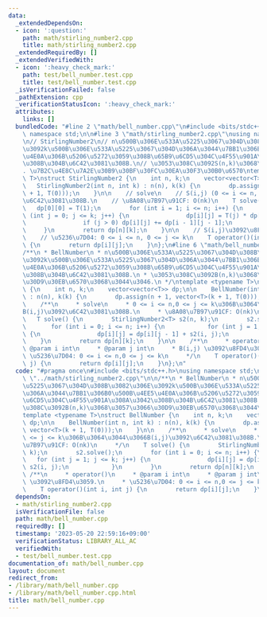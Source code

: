 ```yaml
---
data:
  _extendedDependsOn:
  - icon: ':question:'
    path: math/stirling_number2.cpp
    title: math/stirling_number2.cpp
  _extendedRequiredBy: []
  _extendedVerifiedWith:
  - icon: ':heavy_check_mark:'
    path: test/bell_number.test.cpp
    title: test/bell_number.test.cpp
  _isVerificationFailed: false
  _pathExtension: cpp
  _verificationStatusIcon: ':heavy_check_mark:'
  attributes:
    links: []
  bundledCode: "#line 2 \"math/bell_number.cpp\"\n#include <bits/stdc++.h>\nusing\
    \ namespace std;\n\n#line 3 \"math/stirling_number2.cpp\"\nusing namespace std;\n\
    \n// StirlingNumber2\n// n\u500B\u306E\u533A\u5225\u3067\u304D\u308B\u3082\u306E\
    \u3092k\u500B\u306E\u533A\u5225\u3067\u304D\u306A\u3044\u7BB1\u306B1\u500B\u4EE5\
    \u4E0A\u306B\u5206\u5272\u3059\u308B\u65B9\u6CD5\u304C\u4F55\u901A\u308A\u3042\
    \u308B\u304B\u6C42\u3081\u308B.\n// \u3053\u308C\u3092S(n,k)\u3068\u3059\u308B\
    . \u7B2C\u4E8C\u7A2E\u30B9\u30BF\u30FC\u30EA\u30F3\u30B0\u6570\ntemplate <typename\
    \ T>\nstruct StirlingNumber2 {\n    int n, k;\n    vector<vector<T>> dp;\n\n \
    \   StirlingNumber2(int n, int k) : n(n), k(k) {\n        dp.assign(n + 1, vector<T>(k\
    \ + 1, T(0)));\n    }\n\n    // solve\n    // S(i,j) (0 <= i <= n, 0 <= j <= k)\u3092\
    \u6C42\u3081\u308B.\n    // \u8A08\u7B97\u91CF: O(nk)\n    T solve() {\n     \
    \   dp[0][0] = T(1);\n        for (int i = 1; i <= n; i++) {\n            for\
    \ (int j = 0; j <= k; j++) {\n                dp[i][j] = T(j) * dp[i - 1][j];\n\
    \                if (j > 0) dp[i][j] += dp[i - 1][j - 1];\n            }\n   \
    \     }\n        return dp[n][k];\n    }\n\n    // S(i,j)\u3092\u8FD4\u3059.\n\
    \    // \u5236\u7D04: 0 <= i <= n, 0 <= j <= k\n    T operator()(int i, int j)\
    \ {\n        return dp[i][j];\n    }\n};\n#line 6 \"math/bell_number.cpp\"\n\n\
    /**\n * BellNumber\n * n\u500B\u306E\u533A\u5225\u3067\u304D\u308B\u3082\u306E\
    \u3092k\u500B\u306E\u533A\u5225\u3067\u304D\u306A\u3044\u7BB1\u306B0\u500B\u4EE5\
    \u4E0A\u306B\u5206\u5272\u3059\u308B\u65B9\u6CD5\u304C\u4F55\u901A\u308A\u3042\
    \u308B\u304B\u6C42\u3081\u308B.\n * \u3053\u308C\u3092B(n,k)\u3068\u3057\u3066\
    \u30D9\u30EB\u6570\u3068\u3044\u3046.\n */\ntemplate <typename T>\nstruct BellNumber\
    \ {\n    int n, k;\n    vector<vector<T>> dp;\n\n    BellNumber(int n, int k)\
    \ : n(n), k(k) {\n        dp.assign(n + 1, vector<T>(k + 1, T(0)));\n    }\n\n\
    \    /**\n     * solve\n     * 0 <= i <= n,0 <= j <= k\u306B\u3064\u3044\u3066\
    B(i,j)\u3092\u6C42\u3081\u308B.\n     * \u8A08\u7B97\u91CF: O(nk)\n     */\n \
    \   T solve() {\n        StirlingNumber2<T> s2(n, k);\n        s2.solve();\n \
    \       for (int i = 0; i <= n; i++) {\n            for (int j = 1; j <= k; j++)\
    \ {\n                dp[i][j] = dp[i][j - 1] + s2(i, j);\n            }\n    \
    \    }\n        return dp[n][k];\n    }\n\n    /**\n     * operator()\n     *\
    \ @param i int\n     * @param j int\n     * B(i,j) \u3092\u8FD4\u3059.\n     *\
    \ \u5236\u7D04: 0 <= i <= n,0 <= j <= k\n     */\n    T operator()(int i, int\
    \ j) {\n        return dp[i][j];\n    }\n};\n"
  code: "#pragma once\n#include <bits/stdc++.h>\nusing namespace std;\n\n#include\
    \ \"../math/stirling_number2.cpp\"\n\n/**\n * BellNumber\n * n\u500B\u306E\u533A\
    \u5225\u3067\u304D\u308B\u3082\u306E\u3092k\u500B\u306E\u533A\u5225\u3067\u304D\
    \u306A\u3044\u7BB1\u306B0\u500B\u4EE5\u4E0A\u306B\u5206\u5272\u3059\u308B\u65B9\
    \u6CD5\u304C\u4F55\u901A\u308A\u3042\u308B\u304B\u6C42\u3081\u308B.\n * \u3053\
    \u308C\u3092B(n,k)\u3068\u3057\u3066\u30D9\u30EB\u6570\u3068\u3044\u3046.\n */\n\
    template <typename T>\nstruct BellNumber {\n    int n, k;\n    vector<vector<T>>\
    \ dp;\n\n    BellNumber(int n, int k) : n(n), k(k) {\n        dp.assign(n + 1,\
    \ vector<T>(k + 1, T(0)));\n    }\n\n    /**\n     * solve\n     * 0 <= i <= n,0\
    \ <= j <= k\u306B\u3064\u3044\u3066B(i,j)\u3092\u6C42\u3081\u308B.\n     * \u8A08\
    \u7B97\u91CF: O(nk)\n     */\n    T solve() {\n        StirlingNumber2<T> s2(n,\
    \ k);\n        s2.solve();\n        for (int i = 0; i <= n; i++) {\n         \
    \   for (int j = 1; j <= k; j++) {\n                dp[i][j] = dp[i][j - 1] +\
    \ s2(i, j);\n            }\n        }\n        return dp[n][k];\n    }\n\n   \
    \ /**\n     * operator()\n     * @param i int\n     * @param j int\n     * B(i,j)\
    \ \u3092\u8FD4\u3059.\n     * \u5236\u7D04: 0 <= i <= n,0 <= j <= k\n     */\n\
    \    T operator()(int i, int j) {\n        return dp[i][j];\n    }\n};"
  dependsOn:
  - math/stirling_number2.cpp
  isVerificationFile: false
  path: math/bell_number.cpp
  requiredBy: []
  timestamp: '2023-05-20 22:59:16+09:00'
  verificationStatus: LIBRARY_ALL_AC
  verifiedWith:
  - test/bell_number.test.cpp
documentation_of: math/bell_number.cpp
layout: document
redirect_from:
- /library/math/bell_number.cpp
- /library/math/bell_number.cpp.html
title: math/bell_number.cpp
---
```

